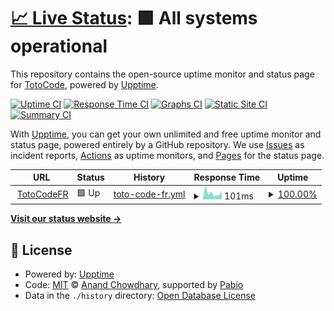 # [📈 Live Status](https://TotoCodeFR.github.io/upptime): <!--live status--> **🟩 All systems operational**

This repository contains the open-source uptime monitor and status page for [TotoCode](totocodefr.github.io), powered by [Upptime](https://github.com/upptime/upptime).

[![Uptime CI](https://github.com/TotoCodeFR/upptime/workflows/Uptime%20CI/badge.svg)](https://github.com/TotoCodeFR/upptime/actions?query=workflow%3A%22Uptime+CI%22)
[![Response Time CI](https://github.com/TotoCodeFR/upptime/workflows/Response%20Time%20CI/badge.svg)](https://github.com/TotoCodeFR/upptime/actions?query=workflow%3A%22Response+Time+CI%22)
[![Graphs CI](https://github.com/TotoCodeFR/upptime/workflows/Graphs%20CI/badge.svg)](https://github.com/TotoCodeFR/upptime/actions?query=workflow%3A%22Graphs+CI%22)
[![Static Site CI](https://github.com/TotoCodeFR/upptime/workflows/Static%20Site%20CI/badge.svg)](https://github.com/TotoCodeFR/upptime/actions?query=workflow%3A%22Static+Site+CI%22)
[![Summary CI](https://github.com/TotoCodeFR/upptime/workflows/Summary%20CI/badge.svg)](https://github.com/TotoCodeFR/upptime/actions?query=workflow%3A%22Summary+CI%22)

With [Upptime](https://upptime.js.org), you can get your own unlimited and free uptime monitor and status page, powered entirely by a GitHub repository. We use [Issues](https://github.com/TotoCodeFR/upptime/issues) as incident reports, [Actions](https://github.com/TotoCodeFR/upptime/actions) as uptime monitors, and [Pages](https://TotoCodeFR.github.io/upptime) for the status page.

<!--start: status pages-->
<!-- This summary is generated by Upptime (https://github.com/upptime/upptime) -->
<!-- Do not edit this manually, your changes will be overwritten -->
<!-- prettier-ignore -->
| URL | Status | History | Response Time | Uptime |
| --- | ------ | ------- | ------------- | ------ |
| <img alt="" src="https://icons.duckduckgo.com/ip3/totocodefr.github.io.ico" height="13"> [TotoCodeFR](https://totocodefr.github.io) | 🟩 Up | [toto-code-fr.yml](https://github.com/TotoCodeFR/uptime/commits/HEAD/history/toto-code-fr.yml) | <details><summary><img alt="Response time graph" src="./graphs/toto-code-fr/response-time-week.png" height="20"> 101ms</summary><br><a href="https://TotoCodeFR.github.io/uptime/history/toto-code-fr"><img alt="Response time 103" src="https://img.shields.io/endpoint?url=https%3A%2F%2Fraw.githubusercontent.com%2FTotoCodeFR%2Fuptime%2FHEAD%2Fapi%2Ftoto-code-fr%2Fresponse-time.json"></a><br><a href="https://TotoCodeFR.github.io/uptime/history/toto-code-fr"><img alt="24-hour response time 136" src="https://img.shields.io/endpoint?url=https%3A%2F%2Fraw.githubusercontent.com%2FTotoCodeFR%2Fuptime%2FHEAD%2Fapi%2Ftoto-code-fr%2Fresponse-time-day.json"></a><br><a href="https://TotoCodeFR.github.io/uptime/history/toto-code-fr"><img alt="7-day response time 101" src="https://img.shields.io/endpoint?url=https%3A%2F%2Fraw.githubusercontent.com%2FTotoCodeFR%2Fuptime%2FHEAD%2Fapi%2Ftoto-code-fr%2Fresponse-time-week.json"></a><br><a href="https://TotoCodeFR.github.io/uptime/history/toto-code-fr"><img alt="30-day response time 98" src="https://img.shields.io/endpoint?url=https%3A%2F%2Fraw.githubusercontent.com%2FTotoCodeFR%2Fuptime%2FHEAD%2Fapi%2Ftoto-code-fr%2Fresponse-time-month.json"></a><br><a href="https://TotoCodeFR.github.io/uptime/history/toto-code-fr"><img alt="1-year response time 103" src="https://img.shields.io/endpoint?url=https%3A%2F%2Fraw.githubusercontent.com%2FTotoCodeFR%2Fuptime%2FHEAD%2Fapi%2Ftoto-code-fr%2Fresponse-time-year.json"></a></details> | <details><summary><a href="https://TotoCodeFR.github.io/uptime/history/toto-code-fr">100.00%</a></summary><a href="https://TotoCodeFR.github.io/uptime/history/toto-code-fr"><img alt="All-time uptime 100.00%" src="https://img.shields.io/endpoint?url=https%3A%2F%2Fraw.githubusercontent.com%2FTotoCodeFR%2Fuptime%2FHEAD%2Fapi%2Ftoto-code-fr%2Fuptime.json"></a><br><a href="https://TotoCodeFR.github.io/uptime/history/toto-code-fr"><img alt="24-hour uptime 100.00%" src="https://img.shields.io/endpoint?url=https%3A%2F%2Fraw.githubusercontent.com%2FTotoCodeFR%2Fuptime%2FHEAD%2Fapi%2Ftoto-code-fr%2Fuptime-day.json"></a><br><a href="https://TotoCodeFR.github.io/uptime/history/toto-code-fr"><img alt="7-day uptime 100.00%" src="https://img.shields.io/endpoint?url=https%3A%2F%2Fraw.githubusercontent.com%2FTotoCodeFR%2Fuptime%2FHEAD%2Fapi%2Ftoto-code-fr%2Fuptime-week.json"></a><br><a href="https://TotoCodeFR.github.io/uptime/history/toto-code-fr"><img alt="30-day uptime 100.00%" src="https://img.shields.io/endpoint?url=https%3A%2F%2Fraw.githubusercontent.com%2FTotoCodeFR%2Fuptime%2FHEAD%2Fapi%2Ftoto-code-fr%2Fuptime-month.json"></a><br><a href="https://TotoCodeFR.github.io/uptime/history/toto-code-fr"><img alt="1-year uptime 100.00%" src="https://img.shields.io/endpoint?url=https%3A%2F%2Fraw.githubusercontent.com%2FTotoCodeFR%2Fuptime%2FHEAD%2Fapi%2Ftoto-code-fr%2Fuptime-year.json"></a></details>

<!--end: status pages-->

[**Visit our status website →**](https://TotoCodeFR.github.io/upptime)

## 📄 License

- Powered by: [Upptime](https://github.com/upptime/upptime)
- Code: [MIT](./LICENSE) © [Anand Chowdhary](https://anandchowdhary.com), supported by [Pabio](https://pabio.com)
- Data in the `./history` directory: [Open Database License](https://opendatacommons.org/licenses/odbl/1-0/)
